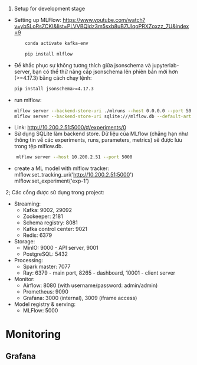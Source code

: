 1. Setup for development stage
- Setting up MLFlow: https://www.youtube.com/watch?v=ybSLoRsZCKI&list=PLVVBQldz3m5sxb8uBZUlqoPRXZoxzz_7U&index=9
    ```bash
        conda activate kafka-env
    ```
    ```bash
        pip install mlflow
    ```
- Để khắc phục sự không tương thích giữa jsonschema và jupyterlab-server, bạn có thể thử nâng cấp jsonschema lên phiên bản mới hơn (>=4.17.3) bằng cách chạy lệnh:
    ```bash
    pip install jsonschema>=4.17.3
    ```
- run mlflow: 
    ```bash
    mlflow server --backend-store-uri ./mlruns --host 0.0.0.0 --port 5000
    mlflow server --backend-store-uri sqlite:///mlflow.db --default-artifact-root ./mlruns --host 0.0.0.0 --port 5000
    ```
- Link: http://10.200.2.51:5000/#/experiments/0
- Sử dụng SQLite làm backend store. Dữ liệu của MLflow (chẳng hạn như thông tin về các experiments, runs, parameters, metrics) sẽ được lưu trong tệp mlflow.db.
```bash
    mlflow server --host 10.200.2.51 --port 5000
```
- create a ML model with mlflow tracker:
    mlflow.set_tracking_uri('http://10.200.2.51:5000')
    mlflow.set_experiment('exp-1')

2; Các cổng được sử dụng trong project:
- Streaming: 
    - Kafka: 9002, 29092
    - Zookeeper: 2181
    - Schema registry: 8081
    - Kafka control center: 9021
    - Redis: 6379
- Storage:
    - MinIO: 9000 - API server, 9001
    - PostgreSQL: 5432
- Processing:
    - Spark master: 7077
    - Ray: 6379 - main port, 8265 - dashboard, 10001 - client server
- Monitor: 
    - Airflow: 8080 (with username/password: admin/admin)
    - Prometheus: 9090
    - Grafana: 3000 (internal), 3009 (iframe access)
- Model registry & serving:
    - MLFlow: 5000


# Monitoring
## Grafana